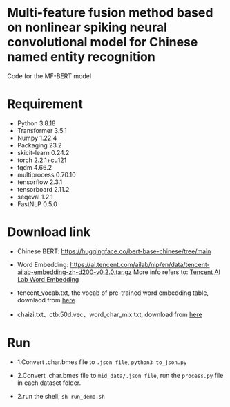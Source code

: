 # Multi-feature fusion method based on nonlinear spiking neural convolutional model for Chinese named entity recognition

Code for the MF-BERT model

# Requirement

* Python 3.8.18
* Transformer 3.5.1
* Numpy 1.22.4
* Packaging 23.2
* skicit-learn 0.24.2
* torch 2.2.1+cu121
* tqdm 4.66.2
* multiprocess 0.70.10
* tensorflow 2.3.1
* tensorboard 2.11.2
* seqeval 1.2.1
* FastNLP 0.5.0

# Download link

* Chinese BERT: https://huggingface.co/bert-base-chinese/tree/main <!--https://cdn.huggingface.co/bert-base-chinese-pytorch_model.bin-->

* Word Embedding: https://ai.tencent.com/ailab/nlp/en/data/tencent-ailab-embedding-zh-d200-v0.2.0.tar.gz
More info refers to: [Tencent AI Lab Word Embedding](https://ai.tencent.com/ailab/nlp/en/embedding.html)

* tencent_vocab.txt, the vocab of pre-trained word embedding table, downlaod from [here](https://drive.google.com/file/d/1UmtbCSPVrXBX_y4KcovCknJFu9bXXp12/view?usp=sharing).

* chaizi.txt、ctb.50d.vec、word_char_mix.txt, download from [here](https://github.com/kfcd/chaizi)

# Run

* 1.Convert .char.bmes file to `.json file`, `python3 to_json.py`

* 2.Convert .char.bmes file to `mid_data/.json file`, run the `process.py` file in each dataset folder.

* 2.run the shell, `sh run_demo.sh`
